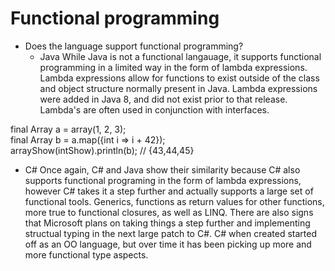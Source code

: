 # Functional programming
* Does the language support functional programming?
  - Java
    While Java is not a functional langauage, it supports functional programming in a limited way in the form of lambda expressions. Lambda expressions allow for functions to exist outside of the class and object structure normally present in Java. Lambda expressions were added in Java 8, and did not exist prior to that release. Lambda's are often used in conjunction with interfaces.
    
    
final Array<Integer> a = array(1, 2, 3);  
final Array<Integer> b = a.map({int i => i + 42});  
arrayShow(intShow).println(b); // {43,44,45}
  
  
- C#
  Once again, C# and Java show their similarity because C# also supports functional programing in the form of lambda expressions, however C# takes it a step further and actually supports a large set of functional tools. Generics, functions as return values for other functions, more true to functional closures, as well as LINQ. There are also signs that Microsoft plans on taking things a step further and implementing structual typing in the next large patch to C#. C# when created started off as an OO language, but over time it has been picking up more and more functional type aspects.
